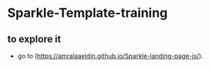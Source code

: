 # Sparkle-Template-training

## to explore it 
- go to (https://amralaaeldin.github.io/Sparkle-landing-page-js/).
